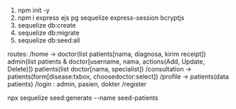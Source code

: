 1. npm init -y
2. npm i express ejs pg sequelize express-session bcryptjs
3. sequelize db:create
4. sequelize db:migrate
5. sequelize db:seed:all

routes:
   /home -> doctor(list patients[nama, diagnosa, kirim receipt])
            admin(list patients & doctor[username, nama, actions(Add, Update, Delete)])
            patients(list doctor[nama, specialist])
   /consultation -> patients(form[disease:txbox, choosedoctor:select])
   /profile -> patients(data patients)
   /login : admin, pasien, dokter
   /register

   npx sequelize seed:generate --name seed-patients